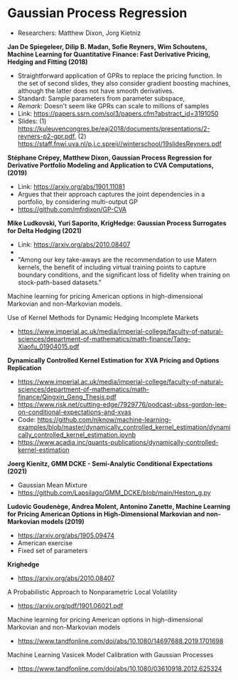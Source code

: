 # Gaussian Process Regression
+ Researchers: Matthew Dixon, Jorg Kietniz




**Jan De Spiegeleer, Dilip B. Madan, Sofie Reyners, Wim Schoutens, Machine Learning for Quantitative Finance: Fast Derivative Pricing, Hedging and Fitting (2018)**

+ Straightforward application of GPRs to replace the pricing function. In the set of second slides, they also consider gradient boosting machines, although the latter does not have smooth derivatives.
+ Standard: Sample parameters from parameter subspace,
+ *Remark*: Doesn't seem like GPRs can scale to millions of samples
+ Link: https://papers.ssrn.com/sol3/papers.cfm?abstract_id=3191050
+ Slides: (1) https://kuleuvencongres.be/eaj2018/documents/presentations/2-reyners-p2-gpr.pdf, (2) https://staff.fnwi.uva.nl/p.j.c.spreij//winterschool/19slidesReyners.pdf


**Stéphane Crépey, Matthew Dixon, Gaussian Process Regression for Derivative Portfolio Modeling and Application to CVA Computations, (2019)**

+ Link: https://arxiv.org/abs/1901.11081
+ Argues that their approach captures the joint dependencies in a portfolio, by considering multi-output GP
+ https://github.com/mfrdixon/GP-CVA

**Mike Ludkovski, Yuri Saporito, KrigHedge: Gaussian Process Surrogates for Delta Hedging (2021)**

+ Link: https://arxiv.org/abs/2010.08407
+ 
+ "Among our key take-aways are the recommendation to use Matern kernels, the benefit of including virtual training points to capture boundary conditions, and the significant loss of fidelity when training on stock-path-based datasets."


Machine learning for pricing American options in high-dimensional Markovian and non-Markovian models.


Use of Kernel Methods for Dynamic Hedging Incomplete Markets 
+ https://www.imperial.ac.uk/media/imperial-college/faculty-of-natural-sciences/department-of-mathematics/math-finance/Tang-Xiaofu_01904015.pdf


 
**Dynamically Controlled Kernel Estimation for XVA Pricing and Options Replication**
+ https://www.imperial.ac.uk/media/imperial-college/faculty-of-natural-sciences/department-of-mathematics/math-finance/Qingxin_Geng_Thesis.pdf
+ https://www.risk.net/cutting-edge/7929776/podcast-ubss-gordon-lee-on-conditional-expectations-and-xvas
+ Code: https://github.com/niknow/machine-learning-examples/blob/master/dynamically_controlled_kernel_estimation/dynamically_controlled_kernel_estimation.ipynb
+ https://www.acadia.inc/quants-publications/dynamically-controlled-kernel-estimation



**Joerg Kienitz, GMM DCKE - Semi-Analytic Conditional Expectations (2021)**
+ Gaussian Mean Mixture
+ https://github.com/Lapsilago/GMM_DCKE/blob/main/Heston_g.py


**Ludovic Goudenège, Andrea Molent, Antonino Zanette, Machine Learning for Pricing American Options in High-Dimensional Markovian and non-Markovian models (2019)**

+ https://arxiv.org/abs/1905.09474
+ American exercise
+ Fixed set of parameters


**Krighedge**

+ https://arxiv.org/abs/2010.08407

A Probabilistic Approach to Nonparametric Local Volatility
+ https://arxiv.org/pdf/1901.06021.pdf


 Machine learning for pricing American options in high-dimensional Markovian and non-Markovian models
 + https://www.tandfonline.com/doi/abs/10.1080/14697688.2019.1701698

  Machine Learning Vasicek Model Calibration with Gaussian Processes
 + https://www.tandfonline.com/doi/abs/10.1080/03610918.2012.625324